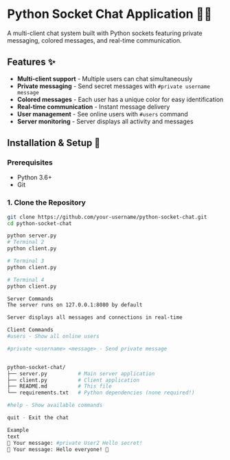 # Python Socket Chat Application 🐍💬

A multi-client chat system built with Python sockets featuring private messaging, colored messages, and real-time communication.

## Features ✨

- **Multi-client support** - Multiple users can chat simultaneously
- **Private messaging** - Send secret messages with `#private username message`
- **Colored messages** - Each user has a unique color for easy identification
- **Real-time communication** - Instant message delivery
- **User management** - See online users with `#users` command
- **Server monitoring** - Server displays all activity and messages


## Installation & Setup 🚀

### Prerequisites
- Python 3.6+
- Git

### 1. Clone the Repository
```bash
git clone https://github.com/your-username/python-socket-chat.git
cd python-socket-chat

python server.py
# Terminal 2
python client.py

# Terminal 3  
python client.py

# Terminal 4
python client.py

Server Commands
The server runs on 127.0.0.1:8080 by default

Server displays all messages and connections in real-time

Client Commands
#users - Show all online users

#private <username> <message> - Send private message


python-socket-chat/
├── server.py          # Main server application
├── client.py          # Client application
├── README.md          # This file
└── requirements.txt   # Python dependencies (none required!)

#help - Show available commands

quit - Exit the chat

Example
text
💬 Your message: #private User2 Hello secret!
💬 Your message: Hello everyone! 👋
